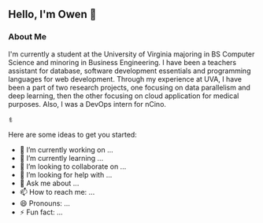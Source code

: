 ## Hello, I'm Owen :wave:

### About Me 

I'm currently a student at the University of Virginia majoring in BS Computer Science and minoring in Business Engineering.
I have been a teachers assistant for database, software development essentials and programming languages for web development.
Through my experience at UVA, I have been a part of two research projects, one focusing on data parallelism and deep learning, then the other 
focusing on cloud application for medical purposes. Also, I was a DevOps intern for nCino.

<img src="./icons/codeproject.svg" height="10">

Here are some ideas to get you started:

- 🔭 I’m currently working on ...
- 🌱 I’m currently learning ...
- 👯 I’m looking to collaborate on ...
- 🤔 I’m looking for help with ...
- 💬 Ask me about ...
- 📫 How to reach me: ...
- 😄 Pronouns: ...
- ⚡ Fun fact: ...
